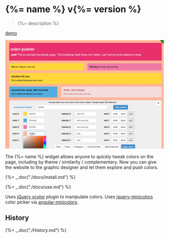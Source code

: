 # {%= name %} v{%= version %}

> {%= description %}

[demo](http://glebbahmutov.com/color-pusher/)

![color-pusher screenshot](docs/color-pusher.jpg)

The {%= name %} widget allows anyone to quickly tweak colors on the page,
including by theme / similarity / complementary.
Now you can give the website to the graphic designer and let them
explore and push colors.

{%= _.doc("./docs/install.md") %}

{%= _.doc("./docs/use.md") %}

Uses [jQuery xcolor](http://www.xarg.org/project/jquery-color-plugin-xcolor/) plugin
to manipulate colors.
Uses [jquery-minicolors](http://labs.abeautifulsite.net/jquery-minicolors/) color picker
via [angular-minicolors](http://kaihenzler.github.io/angular-minicolors/).

## History

{%= _.doc("./History.md") %}
